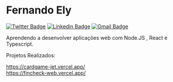# Fernando Ely 

[![Twitter Badge](https://img.shields.io/badge/-@FernandoEly-1f5bf2?style=labelColor=1f5bf2&logo=twitter&logoColor=white&link=https://twitter.com/FernandoEly)](https://twitter.com/FernandoEly) 
[![Linkedin Badge](https://img.shields.io/badge/-Fernando%20Ely-1f5bf2?logo=Linkedin&logoColor=white&link=https://www.linkedin.com/in/luisfernandoely/)](https://www.linkedin.com/in/luisfernandoely/) 
[![Gmail Badge](https://img.shields.io/badge/-luisely@gmail.com-1f5bf2?logo=Gmail&logoColor=white&link=mailto:luisely@gmail.com)](mailto:luisely@gmail.com)

Aprendendo a desenvolver aplicações web com Node.JS , React e Typescript.

Projetos Realizados:

https://cardgame-jet.vercel.app/  
https://fincheck-web.vercel.app/
